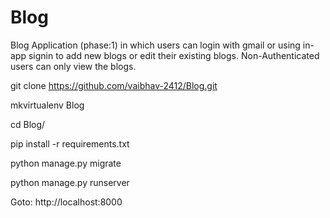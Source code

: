 # Blog
Blog Application (phase:1) in which users can login with gmail or using in-app signin to add new blogs or edit their existing blogs. Non-Authenticated users can only view the blogs.


git clone https://github.com/vaibhav-2412/Blog.git

mkvirtualenv Blog

cd Blog/

pip install -r requirements.txt

python manage.py migrate

python manage.py runserver

Goto: http://localhost:8000

